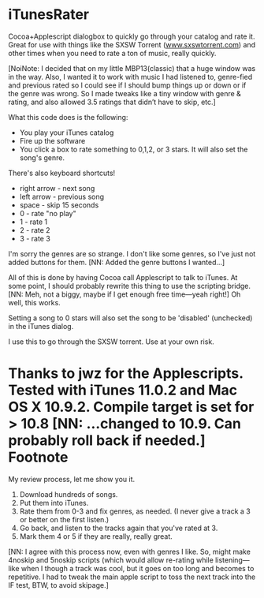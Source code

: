 iTunesRater
===========

Cocoa+Applescript dialogbox to quickly go through your catalog and rate it.
Great for use with things like the SXSW Torrent (www.sxswtorrent.com) and other times when you need to rate a ton of music, really quickly.

[NoiNote: I decided that on my little MBP13(classic) that a huge window was in the way. Also, I wanted it to work with music I had listened to, genre-fied and previous rated so I could see if I should bump things up or down or if the genre was wrong. So I made tweaks like a tiny window with genre & rating, and also allowed 3.5 ratings that didn’t have to skip, etc.]

What this code does is the following:

* You play your iTunes catalog
* Fire up the software
* You click a box to rate something to 0,1,2, or 3 stars. It will also set the song's genre. 

There's also keyboard shortcuts!

* right arrow - next song
* left arrow - previous song
* space - skip 15 seconds
* 0 - rate "no play"
* 1 - rate 1
* 2 - rate 2
* 3 - rate 3

I'm sorry the genres are so strange. 
I don't like some genres, so I've just not added buttons for them.
[NN: Added the genre buttons I wanted…]

All of this is done by having Cocoa call Applescript to talk to iTunes. At some point, I should probably rewrite this thing to use the scripting bridge. [NN: Meh, not a biggy, maybe if I get enough free time—yeah right!] Oh well, this works. 

Setting a song to 0 stars will also set the song to be 'disabled' (unchecked) in the iTunes dialog.

I use this to go through the SXSW torrent. Use at your own risk.

Thanks to jwz for the Applescripts.
Tested with iTunes 11.0.2 and Mac OS X 10.9.2. Compile target is set for > 10.8
[NN: …changed to 10.9. Can probably roll back if needed.]
Footnote
==============

My review process, let me show you it. 

1. Download hundreds of songs.
2. Put them into iTunes.
3. Rate them from 0-3 and fix genres, as needed. (I never give a track a 3 or better on the first listen.)
4. Go back, and listen to the tracks again that you've rated at 3. 
5. Mark them 4 or 5 if they are really, really great. 

[NN: I agree with this process now, even with genres I like. So, might make 4noskip and 5noskip scripts (which would allow re-rating while listening—like when I though a track was cool, but it goes on too long and becomes to repetitive. I had to tweak the main apple script to toss the next track into the IF test, BTW, to avoid skipage.]
